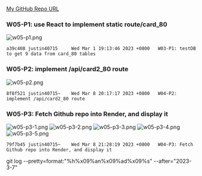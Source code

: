 [My GitHub Repo URL](https://github.com/1112-wp2/1111-wp2_demo_80)

### W05-P1: use React to implement static route/card_80

![w05-p1.png](https://wjviuyuwtkixlajqlpbk.supabase.co/storage/v1/object/public/demo-80/md_img/w05-p1.png)

```
a39c408 justin40715     Wed Mar 1 19:13:46 2023 +0800   W03-P1: testDB to get 9 data from card_80 tables
```

### W05-P2: implement /api/card2_80 route

![w05-p2.png](https://wjviuyuwtkixlajqlpbk.supabase.co/storage/v1/object/public/demo-80/md_img/w04-p2.png)

```
8f8f521 justin40715~    Wed Mar 8 20:17:17 2023 +0800   W04-P2: implement /api/card2_80 route
```

### W05-P3: Fetch Github repo into Render, and display it

![w05-p3-1.png](https://wjviuyuwtkixlajqlpbk.supabase.co/storage/v1/object/public/demo-80/md_img/w04-p3-1.png)
![w05-p3-2.png](https://wjviuyuwtkixlajqlpbk.supabase.co/storage/v1/object/public/demo-80/md_img/w04-p3-2.png)
![w05-p3-3.png](https://wjviuyuwtkixlajqlpbk.supabase.co/storage/v1/object/public/demo-80/md_img/w04-p3-3.png)
![w05-p3-4.png](https://wjviuyuwtkixlajqlpbk.supabase.co/storage/v1/object/public/demo-80/md_img/w04-p3-4.png)
![w05-p3-5.png](https://wjviuyuwtkixlajqlpbk.supabase.co/storage/v1/object/public/demo-80/md_img/w04-p3-5.png)

```
79f7b45 justin40715~    Wed Mar 8 21:28:19 2023 +0800   W04-P3: Fetch Github repo into Render, and display it
```

git log --pretty=format:"%h%x09%an%x09%ad%x09%s" --after="2023-3-7"
